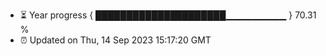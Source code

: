 - ⏳ Year progress { █████████████████████▁▁▁▁▁▁▁▁▁ } 70.31 %
- ⏰ Updated on Thu, 14 Sep 2023 15:17:20 GMT

